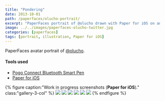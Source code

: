 ```yaml
---
title: "Pondering"
date: 2013-10-01
path: /paperfaces/olucho-portrait/
excerpt: "PaperFaces portrait of @olucho drawn with Paper for iOS on an iPad."
image: ../../images/paperfaces-olucho-twitter.jpg
categories: [paperfaces]
tags: [portrait, illustration, Paper for iOS]
---
```


PaperFaces avatar portrait of <a href="https://twitter.com/olucho">@olucho</a>.

#### Tools used

- [Pogo Connect Bluetooth Smart Pen](https://www.amazon.com/gp/product/B009K448L4/ref=as_li_ss_tl?ie=UTF8&camp=1789&creative=390957&creativeASIN=B009K448L4&linkCode=as2&tag=mademist-20)
- [Paper for iOS](https://paper.bywetransfer.com/)

{% figure caption:"Work in progress screenshots (**Paper for iOS**)." class:"gallery-3-col" %}
[![](../../images/paperfaces-olucho-process-1-600.jpg)](../../images/paperfaces-olucho-process-1-lg.jpg)
[![](../../images/paperfaces-olucho-process-2-600.jpg)](../../images/paperfaces-olucho-process-2-lg.jpg)
[![](../../images/paperfaces-olucho-process-3-600.jpg)](../../images/paperfaces-olucho-process-3-lg.jpg)
[![](../../images/paperfaces-olucho-process-4-600.jpg)](../../images/paperfaces-olucho-process-4-lg.jpg)
[![](../../images/paperfaces-olucho-process-5-600.jpg)](../../images/paperfaces-olucho-process-5-lg.jpg)
[![](../../images/paperfaces-olucho-process-6-600.jpg)](../../images/paperfaces-olucho-process-6-lg.jpg)
{% endfigure %}
